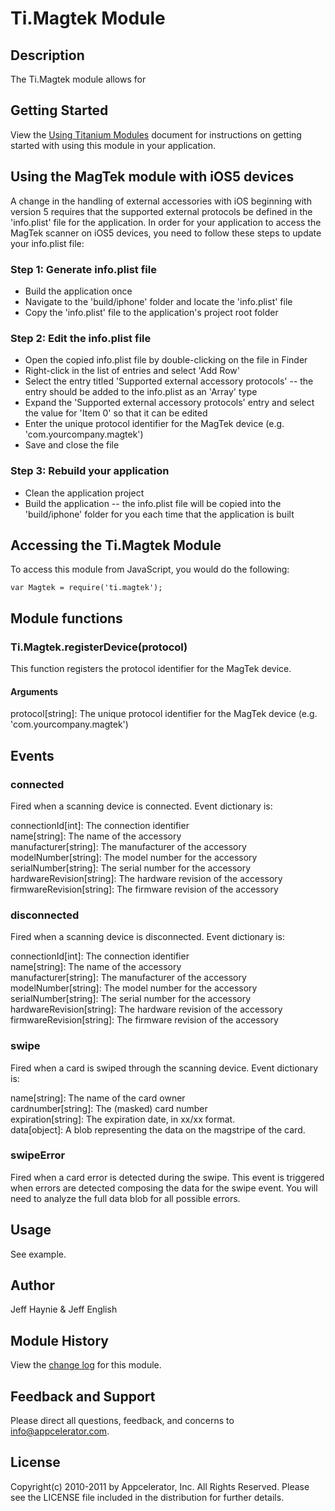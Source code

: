 # Ti.Magtek Module

## Description

The Ti.Magtek module allows for

## Getting Started

View the [Using Titanium Modules](https://wiki.appcelerator.org/display/tis/Using+Titanium+Modules) document for instructions on getting
started with using this module in your application.

## Using the MagTek module with iOS5 devices

A change in the handling of external accessories with iOS beginning with version 5 requires that the supported external protocols be defined in the 'info.plist' file for the application. In order for your application to access the MagTek scanner on iOS5 devices, you need to follow these steps to update your info.plist file:

### Step 1: Generate info.plist file

* Build the application once
* Navigate to the 'build/iphone' folder and locate the 'info.plist' file
* Copy the 'info.plist' file to the application's project root folder

### Step 2: Edit the info.plist file

* Open the copied info.plist file by double-clicking on the file in Finder
* Right-click in the list of entries and select 'Add Row'
* Select the entry titled 'Supported external accessory protocols' -- the entry should be added to the info.plist as an 'Array' type
* Expand the 'Supported external accessory protocols' entry and select the value for 'Item 0' so that it can be edited
* Enter the unique protocol identifier for the MagTek device (e.g. 'com.yourcompany.magtek')
* Save and close the file

### Step 3: Rebuild your application

* Clean the application project
* Build the application -- the info.plist file will be copied into the 'build/iphone' folder for you each time that the application is built

## Accessing the Ti.Magtek Module

To access this module from JavaScript, you would do the following:

	var Magtek = require('ti.magtek');
 
## Module functions

### Ti.Magtek.registerDevice(protocol)

This function registers the protocol identifier for the MagTek device.

#### Arguments

protocol[string]: The unique protocol identifier for the MagTek device (e.g. 'com.yourcompany.magtek')

## Events 

### connected

Fired when a scanning device is connected.  Event dictionary is:

connectionId[int]: The connection identifier  
name[string]: The name of the accessory  
manufacturer[string]: The manufacturer of the accessory  
modelNumber[string]: The model number for the accessory  
serialNumber[string]: The serial number for the accessory  
hardwareRevision[string]: The hardware revision of the accessory  
firmwareRevision[string]: The firmware revision of the accessory

### disconnected

Fired when a scanning device is disconnected.  Event dictionary is:

connectionId[int]: The connection identifier  
name[string]: The name of the accessory  
manufacturer[string]: The manufacturer of the accessory  
modelNumber[string]: The model number for the accessory  
serialNumber[string]: The serial number for the accessory  
hardwareRevision[string]: The hardware revision of the accessory  
firmwareRevision[string]: The firmware revision of the accessory

### swipe

Fired when a card is swiped through the scanning device.  Event dictionary is:

name[string]: The name of the card owner  
cardnumber[string]: The (masked) card number  
expiration[string]: The expiration date, in xx/xx format.  
data[object]: A blob representing the data on the magstripe of the card.  

### swipeError

Fired when a card error is detected during the swipe. This event is triggered when errors are detected composing the data for the swipe event. You will need to analyze the full data blob for all possible errors.   

## Usage

See example.

## Author

Jeff Haynie & Jeff English

## Module History

View the [change log](changelog.html) for this module.

## Feedback and Support

Please direct all questions, feedback, and concerns to [info@appcelerator.com](mailto:info@appcelerator.com?subject=iOS%20Magtek%20Module).

## License

Copyright(c) 2010-2011 by Appcelerator, Inc. All Rights Reserved. Please see the LICENSE file included in the distribution for further details.


